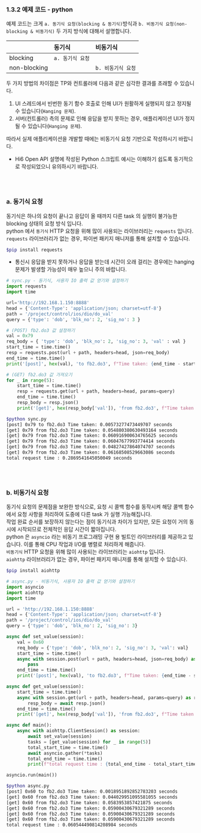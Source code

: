 ﻿### 1.3.2 예제 코드 - python

예제 코드는 크게 `a. 동기식 요청(blocking & 동기식)`방식과 `b. 비동기식 요청(non-blocking & 비동기식)` 두 가지 방식에 대해서 설명합니다.

||동기식|비동기식|
|:---|:---|:---|
|blocking|`a. 동기식 요청`||
|non-blocking||`b. 비동기식 요청`|

두 가지 방법의 차이점은 TP와 컨트롤러에 다음과 같은 심각한 결과를 초래할 수 있습니다.
1. UI 스레드에서 빈번한 동기 함수 호출로 인해 UI가 원활하게 실행되지 않고 정지될 수 있습니다(`Hanging 문제`).
2. 서버(컨트롤러) 측의 문제로 인해 응답을 받지 못하는 경우, 애플리케이션 UI가 정지될 수 있습니다(`Hanging 문제`).

따라서 실제 애플리케이션을 개발할 때에는 비동기식 요청 기반으로 작성하시기 바랍니다.
- Hi6 Open API 설명에 작성된 Python 스크립트 예시는 이해하기 쉽도록 동기적으로 작성되었으니 유의하시기 바랍니다.

<br><br>

### a. 동기식 요청

동기식은 하나의 요청이 끝나고 응답이 올 때까지 다른 task 의 실행이 불가능한 blocking 상태의 요청 방식 입니다.  
python 에서 `동기식` HTTP 요청을 위해 많이 사용되는 라이브러리는 `requests` 입니다.  
`requests` 라이브러리가 없는 경우, 파이썬 패키지 매니저를 통해 설치할 수 있습니다.   	
```sh
$pip install requests
```
- 통신시 응답을 받지 못하거나 응답을 받는데 시간이 오래 걸리는 경우에는 hanging 문제가 발생할 가능성이 매우 높으니 주의 바랍니다.

```python
# sync.py - 동기식, 사용자 IO 출력 값 얻기와 설정하기
import requests
import time

url='http://192.168.1.150:8888'
head = {'Content-Type': 'application/json; charset=utf-8'}
path = '/project/control/ios/dio/do_val'
query = {'type': 'dob', 'blk_no': 2, 'sig_no': 3 }

# (POST) fb2.do3 값 설정하기
val = 0x79
req_body = { 'type': 'dob', 'blk_no': 2, 'sig_no': 3, 'val' : val }
start_time = time.time()
resp = requests.post(url + path, headers=head, json=req_body)
end_time = time.time()
print('[post]', hex(val), 'to fb2.do3', f"Time taken: {end_time - start_time} seconds")

# (GET) fb2.do3 값 가져오기
for _ in range(5):
    start_time = time.time()
    resp = requests.get(url + path, headers=head, params=query)
    end_time = time.time()
    resp_body = resp.json()
    print('[get]', hex(resp_body['val']), 'from fb2.do3', f"Time taken: {end_time - start_time} seconds")
```
```bash
$python sync.py
[post] 0x79 to fb2.do3 Time taken: 0.00573277473449707 seconds
[get] 0x79 from fb2.do3 Time taken: 0.054880380630493164 seconds
[get] 0x79 from fb2.do3 Time taken: 0.060916900634765625 seconds
[get] 0x79 from fb2.do3 Time taken: 0.06047677993774414 seconds
[get] 0x79 from fb2.do3 Time taken: 0.04827427864074707 seconds
[get] 0x79 from fb2.do3 Time taken: 0.06168508529663086 seconds
total request time : 0.2869541645050049 seconds
```

<br><br>
  
### b. 비동기식 요청
동기식 요청의 문제점을 보완한 방식으로, 요청 시 콜백 함수를 동작시켜 해당 콜백 함수에서 요청 사항을 처리하여 도중에 다른 task 가 실행 가능해집니다.  
작업 완료 순서를 보장하지 않는다는 점이 동기식과 차이가 있지만, 모든 요청이 거의 동시에 시작되므로 전체적인 응답 시간이 짧아집니다.  
python 은 `asyncio` 라는 비동기 프로그래밍 구현 용 빌트인 라이브러리를 제공하고 있습니다. 이를 통해 CPU 작업과 I/O를 병렬로 처리하게 해줍니다.  
`비동기식` HTTP 요청을 위해 많이 사용되는 라이브러리는 `aiohttp` 입니다.  
`aiohttp` 라이브러리가 없는 경우, 파이썬 패키지 매니저를 통해 설치할 수 있습니다.

```sh
$pip install aiohttp
```

```python
# async.py - 비동기식, 사용자 IO 출력 값 얻기와 설정하기
import asyncio
import aiohttp
import time

url = 'http://192.168.1.150:8888'
head = {'Content-Type': 'application/json; charset=utf-8'}
path = '/project/control/ios/dio/do_val'
query = {'type': 'dob', 'blk_no': 2, 'sig_no': 3}

async def set_value(session):
    val = 0x60
    req_body = {'type': 'dob', 'blk_no': 2, 'sig_no': 3, 'val': val}
    start_time = time.time()
    async with session.post(url + path, headers=head, json=req_body) as resp:
        pass
    end_time = time.time()
    print('[post]', hex(val), 'to fb2.do3', f"Time taken: {end_time - start_time} seconds")

async def get_value(session):
    start_time = time.time()
    async with session.get(url + path, headers=head, params=query) as resp:
        resp_body = await resp.json()
    end_time = time.time()
    print('[get]', hex(resp_body['val']), 'from fb2.do3', f"Time taken: {end_time - start_time} seconds")

async def main():
    async with aiohttp.ClientSession() as session:
        await set_value(session)
        tasks = [get_value(session) for _ in range(5)]
        total_start_time = time.time()
        await asyncio.gather(*tasks)
        total_end_time = time.time()
        print(f"total request time : {total_end_time - total_start_time} seconds")

asyncio.run(main())
```
```bash
$python async.py
[post] 0x60 to fb2.do3 Time taken: 0.0018951892852783203 seconds
[get] 0x60 from fb2.do3 Time taken: 0.044029951095581055 seconds
[get] 0x60 from fb2.do3 Time taken: 0.0583953857421875 seconds 
[get] 0x60 from fb2.do3 Time taken: 0.05900430679321289 seconds
[get] 0x60 from fb2.do3 Time taken: 0.05900430679321289 seconds
[get] 0x60 from fb2.do3 Time taken: 0.05900430679321289 seconds
total request time : 0.060544490814208984 seconds
```